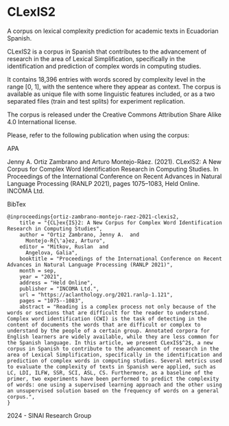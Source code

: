 # CLexIS2
A corpus on lexical complexity prediction for academic texts in Ecuadorian Spanish.

CLexIS2 is a corpus in Spanish that contributes to the advancement of research in the area of Lexical Simplification, specifically in the identification and prediction of complex words in computing studies.

It contains 18,396 entries with words scored by complexity level in the range [0, 1], with the sentence where they appear as context.
The corpus is available as unique file with some linguistic features included, or as a two separated files (train and test splits) for experiment replication.

The corpus is released under the Creative Commons Attribution Share Alike 4.0 International license.

Please, refer to the following publication when using the corpus:

APA

Jenny A. Ortiz Zambrano and Arturo Montejo-Ráez. (2021). CLexIS2: A New Corpus for Complex Word Identification Research in Computing Studies. In Proceedings of the International Conference on Recent Advances in Natural Language Processing (RANLP 2021), pages 1075–1083, Held Online. INCOMA Ltd.


BibTex
```
@inproceedings{ortiz-zambrano-montejo-raez-2021-clexis2,
    title = "{CL}ex{IS}2: A New Corpus for Complex Word Identification Research in Computing Studies",
    author = "Ortiz Zambrano, Jenny A.  and
      Montejo-R{\'a}ez, Arturo",
    editor = "Mitkov, Ruslan  and
      Angelova, Galia",
    booktitle = "Proceedings of the International Conference on Recent Advances in Natural Language Processing (RANLP 2021)",
    month = sep,
    year = "2021",
    address = "Held Online",
    publisher = "INCOMA Ltd.",
    url = "https://aclanthology.org/2021.ranlp-1.121",
    pages = "1075--1083",
    abstract = "Reading is a complex process not only because of the words or sections that are difficult for the reader to understand. Complex word identification (CWI) is the task of detecting in the content of documents the words that are difficult or complex to understand by the people of a certain group. Annotated corpora for English learners are widely available, while they are less common for the Spanish language. In this article, we present CLexIS$^2$, a new corpus in Spanish to contribute to the advancement of research in the area of Lexical Simplification, specifically in the identification and prediction of complex words in computing studies. Several metrics used to evaluate the complexity of texts in Spanish were applied, such as LC, LDI, ILFW, SSR, SCI, ASL, CS. Furthermore, as a baseline of the primer, two experiments have been performed to predict the complexity of words: one using a supervised learning approach and the other using an unsupervised solution based on the frequency of words on a general corpus.",
}
```


2024 - SINAI Research Group
